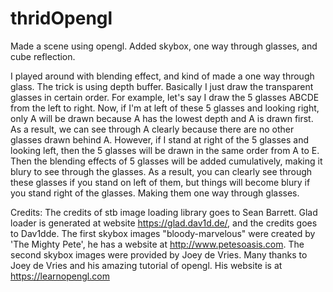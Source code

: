 # thridOpengl

Made a scene using opengl. Added skybox, one way through glasses, and cube reflection.

I played around with blending effect, and kind of made a one way through glass. The trick is using depth buffer. Basically I just draw the transparent glasses in certain order. For example, let's say I draw the 5 glasses ABCDE from the left to right. Now, if I'm at left of these 5 glasses and looking right, only A will be drawn because A has the lowest depth and A is drawn first. As a result, we can see through A clearly because there are no other glasses drawn behind A. However, if I stand at right of the 5 glasses and looking left, then the 5 glasses will be drawn in the same order from A to E. Then the blending effects of 5 glasses will be added cumulatively, making it blury to see through the glasses. As a result, you can clearly see through these glasses if you stand on left of them, but things will become blury if you stand right of the glasses. Making them one way through glasses.

Credits:
The credits of stb image loading library goes to Sean Barrett.
Glad loader is generated at website https://glad.dav1d.de/, and the credits goes to Dav1dde.
The first skybox images "bloody-marvelous" were created by 'The Mighty Pete', he has a website at http://www.petesoasis.com.
The second skybox images were provided by Joey de Vries.
Many thanks to Joey de Vries and his amazing tutorial of opengl. His website is at https://learnopengl.com
